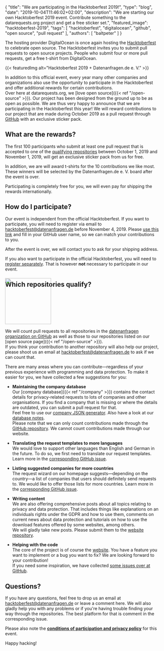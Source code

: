 {
    "title": "We are participating in the Hacktoberfest 2019!",
    "type": "blog",
    "date": "2019-10-04T11:46:02+02:00",
    "description": "We are starting our own Hacktoberfest 2019 event. Contribute something to the datarequests.org project and get a free sticker set.",
    "featured_image": "hacktoberfest-2019",
    "tags": [ "hacktoberfest", "digitalocean", "github", "open source", "pull request" ],
    "authors": [ "baltpeter" ]
}

The hosting provider DigitalOcean is once again hosting the [Hacktoberfest](https://hacktoberfest.digitalocean.com/) to celebrate open source. The Hacktoberfest invites you to submit pull requests to open source projects. People who submit four or more pull requests, get a free t-shirt from DigitalOcean.

{{< featuredImg alt="Hacktoberfest 2019 + Datenanfragen.de e. V." >}}

In addition to this official event, every year many other companies and organizations also use the opportunity to participate in the Hacktoberfest and offer additional rewards for certain contributions.  
Over here at datarequests.org, we [love open source]({{< ref "/open-source" >}}). Our project has been designed from the ground up to be as open as possible. We are thus very happy to announce that we are participating in the Hacktoberfest this year! We will reward contributions to our project that are made during October 2019 as a pull request through [GitHub](https://github.com/) with an exclusive sticker pack.

## What are the rewards?

The first 100 participants who submit at least one pull request that is accepted to one of the [qualifying repositories](#repos) between October 1, 2019 and November 1, 2019, will get an exclusive sticker pack from us for free.

In addition, we are will award t-shirts for the 10 contributions we like most. These winners will be selected by the Datenanfragen.de e.&nbsp;V. board after the event is over.

Participating is completely free for you, we will even pay for shipping the rewards internationally.

## How do I participate?

Our event is independent from the official Hacktoberfest. If you want to participate, you will need to register via email to [hacktoberfest@datenanfragen.de]( mailto:hacktoberfest@datenanfragen.de?subject=Registration%20for%20Hacktoberfest%202019&body=I%20want%20to%20participate%20in%20the%20Hacktoberfest%202019%20event%20by%20Datenanfragen.de%20e.%20V.%0A%0AGitHub%20user%20name%3A%20%5Bplease%20fill-in%5D%0A%0AI%20have%20read%20the%20conditions%20of%20participation%20and%20privacy%20policy%20(https%3A%2F%2Fwww.datarequests.org%2Fblog%2Fhacktoberfest-2019)%20and%20accept%20these%20conditions.) before November 4, 2019. Please [use this link]( mailto:hacktoberfest@datenanfragen.de?subject=Registration%20for%20Hacktoberfest%202019&body=I%20want%20to%20participate%20in%20the%20Hacktoberfest%202019%20event%20by%20Datenanfragen.de%20e.%20V.%0A%0AGitHub%20user%20name%3A%20%5Bplease%20fill-in%5D%0A%0AI%20have%20read%20the%20conditions%20of%20participation%20and%20privacy%20policy%20(https%3A%2F%2Fwww.datarequests.org%2Fblog%2Fhacktoberfest-2019)%20and%20accept%20these%20conditions.) and fill in your GitHub user name, so we can match your contributions to you.

After the event is over, we will contact you to ask for your shipping address.

If you also want to participate in the official Hacktoberfest, you will need to [register separately](https://hacktoberfest.digitalocean.com/). That is however **not** necessary to participate in our event.
<a id="repos"></a>

## Which repositories qualify?

<img class="offset-image offset-image-right" src="/card-icons/code.svg" style="height: 150px; margin-right: -100px; margin-top: -50px;" alt="">

We will count pull requests to all repositories in the [datenanfragen organization on GitHub](https://github.com/datenanfragen) as well as those to our repositories listed on our [open source page]({{< ref "/open-source" >}}).  
If you think your contribution to another repository will also help our project, please shoot us an email at [hacktoberfest@datenanfragen.de](mailto:hacktoberfest@datenanfragen.de) to ask if we can count that.

There are many areas where you can contribute—regardless of your previous experience with programming and data protection. To make it easier for you, we have collected a few suggestions for you:

* **Maintaining the company database**  
  Our [company database]({{< ref "/company" >}}) contains the contact details for privacy-related requests to lots of companies and other organisations. If you find a company that is missing or where the details are outdated, you can submit a pull request for that.  
  Feel free to use our [company JSON generator](https://company-json.netlify.com/). Also have a look at our [database notes](https://github.com/datenanfragen/data#data-format-guidelines-and-resources-for-company-records).  
  Please note that we can only count contributions made through the [GitHub repository](https://github.com/datenanfragen/data). We cannot count contributions made through our website.

* **Translating the request templates to more languages**  
  We would love to support other languages than English and German in the future. To do so, we first need to translate our request templates. Learn more in the [corresponding GitHub issue](https://github.com/datenanfragen/data/issues/229).

* **Listing suggested companies for more countries**  
  The request wizard on our homepage suggests—depending on the country—a list of companies that users should definitely send requests to. We would like to offer those lists for more countries. Learn more in the [corresponding GitHub issue](https://github.com/datenanfragen/data/issues/230).

* **Writing content**  
  We are also offering comprehensive posts about all topics relating to privacy and data protection. That includes things like explanations on an individuals rights under the GDPR and how to use them, comments on current news about data protection and tutorials on how to use the download features offered by some websites, among others.  
  We will gladly take new posts. Please submit them to the [website repository](https://github.com/datenanfragen/website).

* **Helping with the code**  
  The core of the project is of course the [website](https://github.com/datenanfragen/website). You have a feature you want to implement or a bug you want to fix? We are looking forward to your contribution!  
  If you need some inspiration, we have collected [some issues over at GitHub](https://github.com/datenanfragen/website/issues).

## Questions?

If you have any questions, feel free to drop us an email at [hacktoberfest@datenanfragen.de](mailto:hacktoberfest@datenanfragen.de) or leave a comment here. We will also gladly help you with any problems or if you're having trouble finding your way through the repositories. The best platform for that is comment in the corresponding issue.

Please also note the [**conditions of participation and privacy policy**](https://static.dacdn.de/docs/conditions-hacktoberfest-2019.pdf) for this event.

Happy hacking!
